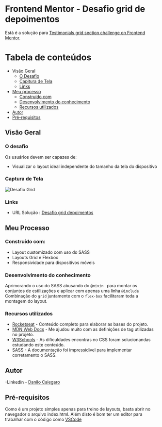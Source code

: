 # Frontend Mentor - Desafio grid de depoimentos

Está é a solução para [Testimonials grid section challenge on Frontend Mentor](https://www.frontendmentor.io/challenges/testimonials-grid-section-Nnw6J7Un7).

# Tabela de conteúdos

- [Visão Geral](#visao-geral)
  - [O Desafio](#o-desafio)
  - [Capitura de Tela](#capitura-de-tela)
  - [Links](#links)
- [Meu processo](#meu-processo)
  - [Construído com](#construido-com)
  - [Desenvolvimento do conhecimento](#desenvolvimento-do-conhecimento)
  - [Recursos utilizados](#Recursos-utilizados)
- [Autor](#autor)
- [Pré-requisitos](#pre-requisitos)

## Visão Geral

### O desafio

Os usuários devem ser capazes de:

- Visualizar o layout ideal independente do tamanho da tela do dispositivo

### Captura de Tela

![Desafio Grid](https://user-images.githubusercontent.com/33231886/160645223-9036dc6b-a6ab-4a94-99fe-994d88daab0c.jpg)

### Links

- URL Solução : [Desafio grid depoimentos](https://danilocalegaro.github.io/Grid_Depoimento_Frontend-Mentor/)

## Meu Processo

### Construído com:

- Layout customizado com uso do SASS
- Layouts Grid e Flexbox
- Responsividade para dispositivos móveis

### Desenvolvimento do conhecimento

Aprimorando o uso do SASS abusando do `@mixin ` para montar os conjuntos de estilizações e aplicar com apenas uma linha `@include`
Combinação do `grid` juntamente com o `flex-box` facilitaram toda a montagem do layout.

### Recursos utilizados

- [Rocketseat](https://www.rocketseat.com.br/) - Conteúdo completo para elaborar as bases do projeto.
- [MDN Web Docs](https://developer.mozilla.org/) - Me ajudou muito com as definições de tag utilizadas no projeto.
- [W3Schools](https://www.w3schools.com/) - As dificuldades encontras no CSS foram solucionandas estudando este conteúdo.
- [SASS](https://sass-lang.com/) - A documentação foi impressidivel para implementar corretamento o SASS.

## Autor

-Linkedin - [Danilo Calegaro](https://www.linkedin.com/in/danilo-calegaro/)

## Pré-requisitos

Como é um projeto simples apenas para treino de layouts, basta abrir no navegador o arquivo index.html.
Além disto é bom ter um editor para trabalhar com o código como [VSCode](https://code.visualstudio.com/)
